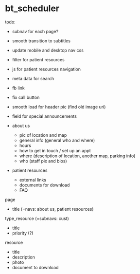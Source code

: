 # bt_scheduler

todo:
- subnav for each page?
- smooth transition to subtitles
- update mobile and desktop nav css
- filter for patient resources
- js for patient resources navigation
- meta data for search
- fb link
- fix call button
- smooth load for header pic (find old image uri)
- field for special announcements


- about us
  - pic of location and map
  - general info (general who and where)
  - hours
  - how to get in touch / set up an appt
  - where (description of location, another map, parking info)
  - who (staff pix and bios)
- patient resources
  - external links
  - documents for download
  - FAQ

page
- title (=navs: about us, patient resources)

type_resource (=subnavs: cust)
- title
- priority (?)

resource
- title
- description
- photo
- document to download

